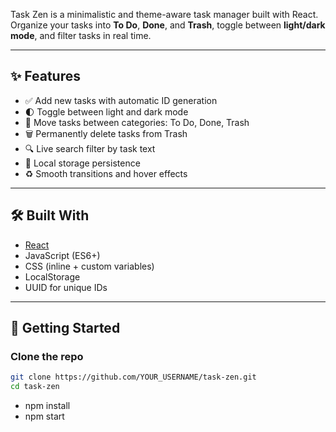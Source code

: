 Task Zen is a minimalistic and theme-aware task manager built with React.  
Organize your tasks into **To Do**, **Done**, and **Trash**, toggle between **light/dark mode**, and filter tasks in real time.

---

## ✨ Features

- ✅ Add new tasks with automatic ID generation
- 🌓 Toggle between light and dark mode
- 🔄 Move tasks between categories: To Do, Done, Trash
- 🗑️ Permanently delete tasks from Trash
- 🔍 Live search filter by task text
- 💾 Local storage persistence
- ♻️ Smooth transitions and hover effects

---

## 🛠️ Built With

- [React](https://reactjs.org/)
- JavaScript (ES6+)
- CSS (inline + custom variables)
- LocalStorage
- UUID for unique IDs

---

## 🚀 Getting Started

### Clone the repo

```bash
git clone https://github.com/YOUR_USERNAME/task-zen.git
cd task-zen
```
- npm install
- npm start

